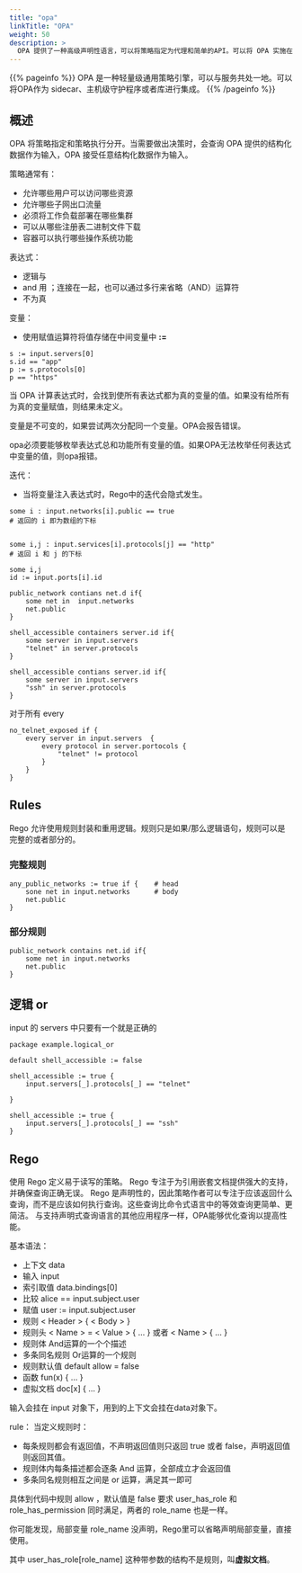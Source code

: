 ```yaml
---
title: "opa"
linkTitle: "OPA"
weight: 50
description: >
  OPA 提供了一种高级声明性语言，可以将策略指定为代理和简单的API。可以将 OPA 实施在 微服务、kubernetes、CI/CD管道、API网关等中实施策略。
---
```


{{% pageinfo %}}
OPA 是一种轻量级通用策略引擎，可以与服务共处一地。可以将OPA作为 sidecar、主机级守护程序或者库进行集成。
{{% /pageinfo %}}



## 概述
OPA 将策略指定和策略执行分开。当需要做出决策时，会查询 OPA 提供的结构化数据作为输入，OPA 接受任意结构化数据作为输入。

策略通常有：
- 允许哪些用户可以访问哪些资源
- 允许哪些子网出口流量
- 必须将工作负载部署在哪些集群
- 可以从哪些注册表二进制文件下载
- 容器可以执行哪些操作系统功能

表达式：
- 逻辑与
- and   用 ；连接在一起，也可以通过多行来省略（AND）运算符
- 不为真 


变量：
- 使用赋值运算符将值存储在中间变量中 **:=**
```
s := input.servers[0]
s.id == "app"
p := s.protocols[0]
p == "https"
```

当 OPA 计算表达式时，会找到使所有表达式都为真的变量的值。如果没有给所有为真的变量赋值，则结果未定义。

变量是不可变的，如果尝试两次分配同一个变量。OPA会报告错误。

opa必须要能够枚举表达式总和功能所有变量的值。如果OPA无法枚举任何表达式中变量的值，则opa报错。

迭代：
- 当将变量注入表达式时，Rego中的迭代会隐式发生。
```
some i : input.networks[i].public == true
# 返回的 i 即为数组的下标


some i,j : input.services[i].protocols[j] == "http"
# 返回 i 和 j 的下标

some i,j
id := input.ports[i].id

```

```
public_network contians net.d if{
    some net in  input.networks
    net.public
}

shell_accessible containers server.id if{
    some server in input.servers
    "telnet" in server.protocols
}

shell_accessible contians server.id if{
    some server in input.servers
    "ssh" in server.protocols
}

```


对于所有 every
```
no_telnet_exposed if {
    every server in input.servers  {
        every protocol in server.portocols {
            "telnet" != protocol
        }
    }
}

```

## Rules
Rego 允许使用规则封装和重用逻辑。规则只是如果/那么逻辑语句，规则可以是完整的或者部分的。

### 完整规则
```
any_public_networks := true if {    # head
    sone net in input.networks      # body
    net.public
}

```

### 部分规则
```
public_network contains net.id if{
    some net in input.networks
    net.public
}
```

## 逻辑 or
input 的 servers 中只要有一个就是正确的
```
package example.logical_or

default shell_accessible := false

shell_accessible := true {
    input.servers[_].protocols[_] == "telnet"

}

shell_accessible := true {
    input.servers[_].protocols[_] == "ssh"
}

```


## Rego
使用 Rego 定义易于读写的策略。
Rego 专注于为引用嵌套文档提供强大的支持，并确保查询正确无误。
Rego 是声明性的，因此策略作者可以专注于应该返回什么查询，而不是应该如何执行查询。这些查询比命令式语言中的等效查询更简单、更简洁。
与支持声明式查询语言的其他应用程序一样，OPA能够优化查询以提高性能。


基本语法：
- 上下文 data
- 输入 input
- 索引取值 data.bindings[0]
- 比较 alice == input.subject.user
- 赋值 user := input.subject.user
- 规则  	< Header > { < Body > }
- 规则头	< Name > = < Value > { … } 或者 < Name > { … }
- 规则体	And运算的一个个描述
- 多条同名规则	Or运算的一个规则
- 规则默认值	default allow = false
- 函数	fun(x) { … }
- 虚拟文档	doc[x] { … }

输入会挂在 input 对象下，用到的上下文会挂在data对象下。

rule：
当定义规则时：
- 每条规则都会有返回值，不声明返回值则只返回 true 或者 false，声明返回值则返回其值。
- 规则体内每条描述都会逐条 And 运算，全部成立才会返回值
- 多条同名规则相互之间是 or 运算，满足其一即可

具体到代码中规则 allow ，默认值是 false
要求 user_has_role 和 role_has_permission 同时满足，两者的 role_name 也是一样。

你可能发现，局部变量 role_name 没声明，Rego里可以省略声明局部变量，直接使用。

其中 user_has_role[role_name] 这种带参数的结构不是规则，叫**虚拟文档**。





